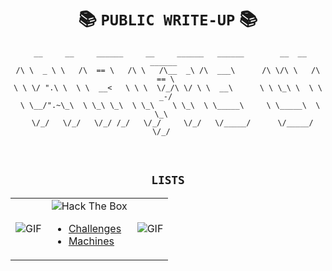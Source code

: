 <div align="center">

# 📚 `PUBLIC WRITE-UP` 📚

<div align="center">

```console
 __     __     ______     __     ______   ______        __  __     ______  
/\ \  _ \ \   /\  == \   /\ \   /\__  _\ /\  ___\      /\ \/\ \   /\  == \ 
\ \ \/ ".\ \  \ \  __<   \ \ \  \/_/\ \/ \ \  __\      \ \ \_\ \  \ \  _-/ 
 \ \__/".~\_\  \ \_\ \_\  \ \_\    \ \_\  \ \_____\     \ \_____\  \ \_\   
  \/_/   \/_/   \/_/ /_/   \/_/     \/_/   \/_____/      \/_____/   \/_/   
```

</div>

<br>

## `LISTS`
<table style="table-layout: fixed;"><tbody><tr>

<td>
<img src="./attachments/cat-drumming.gif"  alt="GIF">
</td>

<td>
<img src="https://img.shields.io/badge/Hack%20The%20Box-9FEF00.svg?style=for-the-badge&logo=Hack-The-Box&logoColor=black" alt="Hack The Box">

+ [Challenges](challenges.HTB/README.md#📁-list-of-challenges)
+ [Machines](machines.HTB/README.md#📁-list-of-machines)
</td>

<td>
<img src="./attachments/cat-drumming.gif"  alt="GIF">
</td>

</tr></tbody></table>
